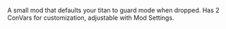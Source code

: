 A small mod that defaults your titan to guard mode when dropped. Has 2 ConVars for customization, adjustable with Mod Settings.